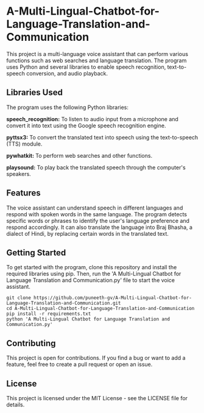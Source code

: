 # A-Multi-Lingual-Chatbot-for-Language-Translation-and-Communication
This project is a multi-language voice assistant that can perform various functions such as web searches and language translation. The program uses Python and several libraries to enable speech recognition, text-to-speech conversion, and audio playback.

## Libraries Used
The program uses the following Python libraries:

**speech_recognition:** To listen to audio input from a microphone and convert it into text using the Google speech recognition engine.

**pyttsx3:** To convert the translated text into speech using the text-to-speech (TTS) module.

**pywhatkit:** To perform web searches and other functions.

**playsound:** To play back the translated speech through the computer's speakers.

## Features
The voice assistant can understand speech in different languages and respond with spoken words in the same language. The program detects specific words or phrases to identify the user's language preference and respond accordingly. It can also translate the language into Braj Bhasha, a dialect of Hindi, by replacing certain words in the translated text.

## Getting Started
To get started with the program, clone this repository and install the required libraries using pip. Then, run the 'A Multi-Lingual Chatbot for Language Translation and Communication.py' file to start the voice assistant.

```
git clone https://github.com/puneeth-gv/A-Multi-Lingual-Chatbot-for-Language-Translation-and-Communication.git
cd A-Multi-Lingual-Chatbot-for-Language-Translation-and-Communication
pip install -r requirements.txt
python 'A Multi-Lingual Chatbot for Language Translation and Communication.py'
```
## Contributing
This project is open for contributions. If you find a bug or want to add a feature, feel free to create a pull request or open an issue.

## License
This project is licensed under the MIT License - see the LICENSE file for details.
